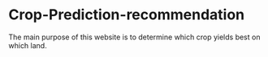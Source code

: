 # Crop-Prediction-recommendation
The main purpose of this website is to determine which crop yields best on which land.
